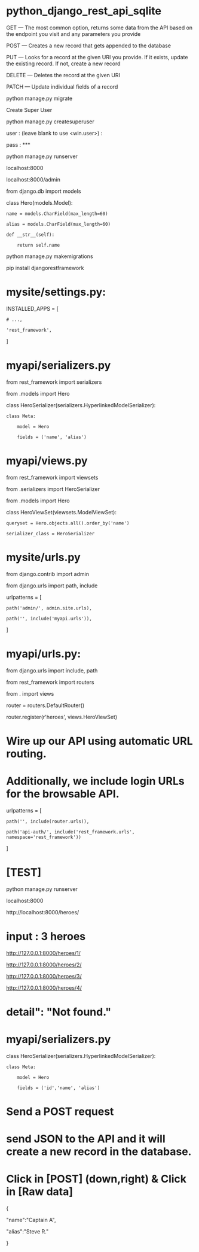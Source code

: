 # python_django_rest_api_sqlite

GET — The most common option, returns some data from the API based on the endpoint you visit and any parameters you provide

POST — Creates a new record that gets appended to the database

PUT — Looks for a record at the given URI you provide. If it exists, update the existing record. If not, create a new record

DELETE — Deletes the record at the given URI

PATCH — Update individual fields of a record


python manage.py migrate

Create Super User

python manage.py createsuperuser

user : (leave blank to use <win.user>) : 

pass : ***


python manage.py runserver

localhost:8000

localhost:8000/admin

from django.db import models

class Hero(models.Model):

    name = models.CharField(max_length=60)
    
    alias = models.CharField(max_length=60)

    def __str__(self):
    
        return self.name

python manage.py makemigrations

  pip install djangorestframework

# mysite/settings.py:

INSTALLED_APPS = [

    # ...,
    
    'rest_framework',
    
]

# myapi/serializers.py

from rest_framework import serializers

from .models import Hero

class HeroSerializer(serializers.HyperlinkedModelSerializer):

    class Meta:
    
        model = Hero
        
        fields = ('name', 'alias')

# myapi/views.py

from rest_framework import viewsets

from .serializers import HeroSerializer

from .models import Hero

class HeroViewSet(viewsets.ModelViewSet):

    queryset = Hero.objects.all().order_by('name')
    
    serializer_class = HeroSerializer

# mysite/urls.py

from django.contrib import admin

from django.urls import path, include

urlpatterns = [

    path('admin/', admin.site.urls),
    
    path('', include('myapi.urls')),
    
 ]

# myapi/urls.py:

from django.urls import include, path

from rest_framework import routers

from . import views

router = routers.DefaultRouter()

router.register(r'heroes', views.HeroViewSet)

# Wire up our API using automatic URL routing.

# Additionally, we include login URLs for the browsable API.

urlpatterns = [

    path('', include(router.urls)),
    
    path('api-auth/', include('rest_framework.urls', namespace='rest_framework'))
    
]

# [TEST]

python manage.py runserver

localhost:8000

http://localhost:8000/heroes/

# input : 3 heroes 

http://127.0.0.1:8000/heroes/1/ 

http://127.0.0.1:8000/heroes/2/ 

http://127.0.0.1:8000/heroes/3/
 
http://127.0.0.1:8000/heroes/4/ 

# detail": "Not found."

# myapi/serializers.py

class HeroSerializer(serializers.HyperlinkedModelSerializer):

    class Meta:
    
        model = Hero
        
        fields = ('id','name', 'alias')

# Send a POST request

# send JSON to the API and it will create a new record in the database.

# Click in [POST] (down,right) & Click in [Raw data]

{

 "name":"Captain A",
 
 "alias":"Steve R."
 
}





